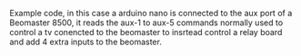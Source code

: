 Example code, in this case a arduino nano is connected to the aux port of a Beomaster 8500, it reads the aux-1  to aux-5 commands normally used to control a tv conencted to the beomaster to insrtead control a relay board and add 4 extra inputs to the beomaster.
